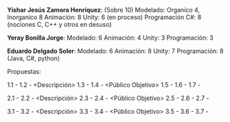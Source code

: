 **Yishar Jesús Zamora Henríquez**:  (Sobre 10)
	Modelado: Organico 4, Inorganico 8
	Animación: 8
	Unity: 6 (en proceso)
	Programación C#: 8 (nociones C, C++ y otros en desuso)

**Yeray Bonilla Jorge**:
	Modelado: 6
	Animación: 4
	Unity: 3
	Programación: 3

**Eduardo Delgado Soler**:
	Modelado: 6
	Animación: 8
	Unity: 7
	Programación: 8 (Java, C#, python)



Propuestas:

1.1 - <Nombre>
1.2 - <Descripción>
1.3 - <Objetivos>
1.4 - <Público Objetivo>
1.5 - <Competencia>
1.6 - <Recursos>
1.7 - <Tiempos>

2.1 - <Nombre>
2.2 - <Descripción>
2.3 - <Objetivos>
2.4 - <Público Objetivo>
2.5 - <Competencia>
2.6 - <Recursos>
2.7 - <Tiempos>

3.1 - <Nombre>
3.2 - <Descripción>
3.3 - <Objetivos>
3.4 - <Público Objetivo>
3.5 - <Competencia>
3.6 - <Recursos>
3.7 - <Tiempos>
